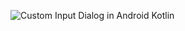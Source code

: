 ![Custom Input Dialog in Android Kotlin](https://github.com/user-attachments/assets/8b99302f-eda8-466c-ae50-07059de10a2a)

